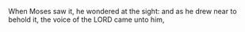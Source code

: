 When Moses saw it, he wondered at the sight: and as he drew near to behold it, the voice of the LORD came unto him,
